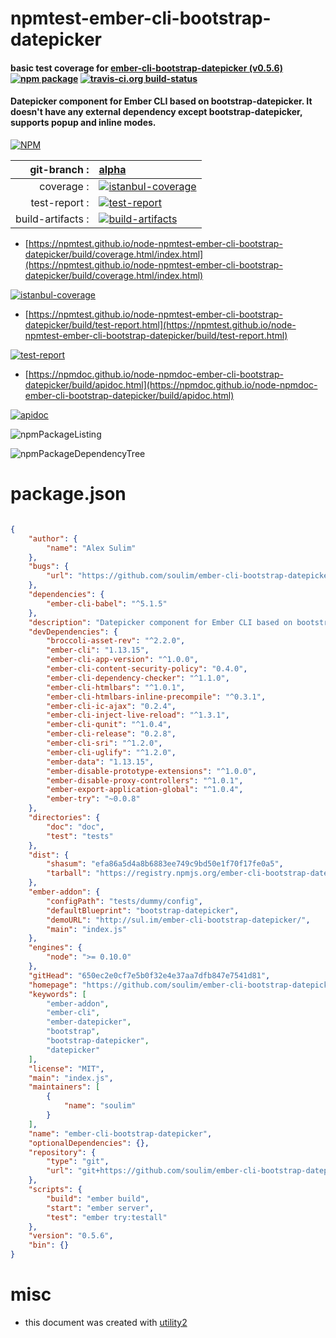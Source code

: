 # npmtest-ember-cli-bootstrap-datepicker

#### basic test coverage for  [ember-cli-bootstrap-datepicker (v0.5.6)](https://github.com/soulim/ember-cli-bootstrap-datepicker#readme)  [![npm package](https://img.shields.io/npm/v/npmtest-ember-cli-bootstrap-datepicker.svg?style=flat-square)](https://www.npmjs.org/package/npmtest-ember-cli-bootstrap-datepicker) [![travis-ci.org build-status](https://api.travis-ci.org/npmtest/node-npmtest-ember-cli-bootstrap-datepicker.svg)](https://travis-ci.org/npmtest/node-npmtest-ember-cli-bootstrap-datepicker)

#### Datepicker component for Ember CLI based on bootstrap-datepicker. It doesn't have any external dependency except bootstrap-datepicker, supports popup and inline modes.

[![NPM](https://nodei.co/npm/ember-cli-bootstrap-datepicker.png?downloads=true&downloadRank=true&stars=true)](https://www.npmjs.com/package/ember-cli-bootstrap-datepicker)

| git-branch : | [alpha](https://github.com/npmtest/node-npmtest-ember-cli-bootstrap-datepicker/tree/alpha)|
|--:|:--|
| coverage : | [![istanbul-coverage](https://npmtest.github.io/node-npmtest-ember-cli-bootstrap-datepicker/build/coverage.badge.svg)](https://npmtest.github.io/node-npmtest-ember-cli-bootstrap-datepicker/build/coverage.html/index.html)|
| test-report : | [![test-report](https://npmtest.github.io/node-npmtest-ember-cli-bootstrap-datepicker/build/test-report.badge.svg)](https://npmtest.github.io/node-npmtest-ember-cli-bootstrap-datepicker/build/test-report.html)|
| build-artifacts : | [![build-artifacts](https://npmtest.github.io/node-npmtest-ember-cli-bootstrap-datepicker/glyphicons_144_folder_open.png)](https://github.com/npmtest/node-npmtest-ember-cli-bootstrap-datepicker/tree/gh-pages/build)|

- [https://npmtest.github.io/node-npmtest-ember-cli-bootstrap-datepicker/build/coverage.html/index.html](https://npmtest.github.io/node-npmtest-ember-cli-bootstrap-datepicker/build/coverage.html/index.html)

[![istanbul-coverage](https://npmtest.github.io/node-npmtest-ember-cli-bootstrap-datepicker/build/screenCapture.buildCi.browser.%252Ftmp%252Fbuild%252Fcoverage.lib.html.png)](https://npmtest.github.io/node-npmtest-ember-cli-bootstrap-datepicker/build/coverage.html/index.html)

- [https://npmtest.github.io/node-npmtest-ember-cli-bootstrap-datepicker/build/test-report.html](https://npmtest.github.io/node-npmtest-ember-cli-bootstrap-datepicker/build/test-report.html)

[![test-report](https://npmtest.github.io/node-npmtest-ember-cli-bootstrap-datepicker/build/screenCapture.buildCi.browser.%252Ftmp%252Fbuild%252Ftest-report.html.png)](https://npmtest.github.io/node-npmtest-ember-cli-bootstrap-datepicker/build/test-report.html)

- [https://npmdoc.github.io/node-npmdoc-ember-cli-bootstrap-datepicker/build/apidoc.html](https://npmdoc.github.io/node-npmdoc-ember-cli-bootstrap-datepicker/build/apidoc.html)

[![apidoc](https://npmdoc.github.io/node-npmdoc-ember-cli-bootstrap-datepicker/build/screenCapture.buildCi.browser.%252Ftmp%252Fbuild%252Fapidoc.html.png)](https://npmdoc.github.io/node-npmdoc-ember-cli-bootstrap-datepicker/build/apidoc.html)

![npmPackageListing](https://npmtest.github.io/node-npmtest-ember-cli-bootstrap-datepicker/build/screenCapture.npmPackageListing.svg)

![npmPackageDependencyTree](https://npmtest.github.io/node-npmtest-ember-cli-bootstrap-datepicker/build/screenCapture.npmPackageDependencyTree.svg)



# package.json

```json

{
    "author": {
        "name": "Alex Sulim"
    },
    "bugs": {
        "url": "https://github.com/soulim/ember-cli-bootstrap-datepicker/issues"
    },
    "dependencies": {
        "ember-cli-babel": "^5.1.5"
    },
    "description": "Datepicker component for Ember CLI based on bootstrap-datepicker. It doesn't have any external dependency except bootstrap-datepicker, supports popup and inline modes.",
    "devDependencies": {
        "broccoli-asset-rev": "^2.2.0",
        "ember-cli": "1.13.15",
        "ember-cli-app-version": "^1.0.0",
        "ember-cli-content-security-policy": "0.4.0",
        "ember-cli-dependency-checker": "^1.1.0",
        "ember-cli-htmlbars": "^1.0.1",
        "ember-cli-htmlbars-inline-precompile": "^0.3.1",
        "ember-cli-ic-ajax": "0.2.4",
        "ember-cli-inject-live-reload": "^1.3.1",
        "ember-cli-qunit": "^1.0.4",
        "ember-cli-release": "0.2.8",
        "ember-cli-sri": "^1.2.0",
        "ember-cli-uglify": "^1.2.0",
        "ember-data": "1.13.15",
        "ember-disable-prototype-extensions": "^1.0.0",
        "ember-disable-proxy-controllers": "^1.0.1",
        "ember-export-application-global": "^1.0.4",
        "ember-try": "~0.0.8"
    },
    "directories": {
        "doc": "doc",
        "test": "tests"
    },
    "dist": {
        "shasum": "efa86a5d4a8b6883ee749c9bd50e1f70f17fe0a5",
        "tarball": "https://registry.npmjs.org/ember-cli-bootstrap-datepicker/-/ember-cli-bootstrap-datepicker-0.5.6.tgz"
    },
    "ember-addon": {
        "configPath": "tests/dummy/config",
        "defaultBlueprint": "bootstrap-datepicker",
        "demoURL": "http://sul.im/ember-cli-bootstrap-datepicker/",
        "main": "index.js"
    },
    "engines": {
        "node": ">= 0.10.0"
    },
    "gitHead": "650ec2e0cf7e5b0f32e4e37aa7dfb847e7541d81",
    "homepage": "https://github.com/soulim/ember-cli-bootstrap-datepicker#readme",
    "keywords": [
        "ember-addon",
        "ember-cli",
        "ember-datepicker",
        "bootstrap",
        "bootstrap-datepicker",
        "datepicker"
    ],
    "license": "MIT",
    "main": "index.js",
    "maintainers": [
        {
            "name": "soulim"
        }
    ],
    "name": "ember-cli-bootstrap-datepicker",
    "optionalDependencies": {},
    "repository": {
        "type": "git",
        "url": "git+https://github.com/soulim/ember-cli-bootstrap-datepicker.git"
    },
    "scripts": {
        "build": "ember build",
        "start": "ember server",
        "test": "ember try:testall"
    },
    "version": "0.5.6",
    "bin": {}
}
```



# misc
- this document was created with [utility2](https://github.com/kaizhu256/node-utility2)
